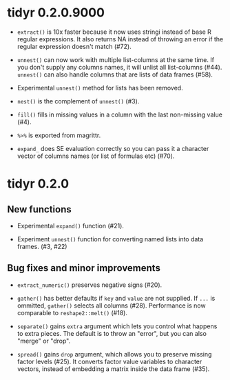 # tidyr 0.2.0.9000

* `extract()` is 10x faster because it now uses stringi instead of 
  base R regular expressions. It also returns NA instead of throwing
  an error if the regular expression doesn't match (#72).

* `unnest()` can now work with multiple list-columns at the same time. 
  If you don't supply any columns names, it will unlist all 
  list-columns (#44). `unnest()` can also handle columns that are
  lists of data frames (#58).

* Experimental `unnest()` method for lists has been removed.

* `nest()` is the complement of `unnest()` (#3).

* `fill()` fills in missing values in a column with the last non-missing 
  value (#4).

* `%>%` is exported from magrittr.

* `expand_` does SE evaluation correctly so you can pass it a character vector
  of columns names (or list of formulas etc) (#70).

# tidyr 0.2.0

## New functions

* Experimental `expand()` function (#21).

* Experiment `unnest()` function for converting named lists into
  data frames. (#3, #22)

## Bug fixes and minor improvements

* `extract_numeric()` preserves negative signs (#20).

* `gather()` has better defaults if `key` and `value` are not supplied.
  If `...` is ommitted, `gather()` selects all columns (#28). Performance
  is now comparable to `reshape2::melt()` (#18).

* `separate()` gains `extra` argument which lets you control what happens
  to extra pieces. The default is to throw an "error", but you can also
  "merge" or "drop".

* `spread()` gains `drop` argument, which allows you to preserve missing
  factor levels (#25). It converts factor value variables to character vectors, 
  instead of embedding a matrix inside the data frame (#35).
